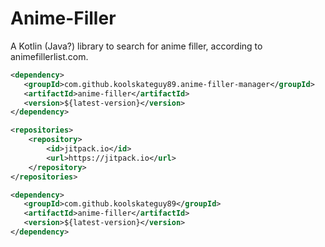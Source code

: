 # Anime-Filler

A Kotlin (Java?) library to search for anime filler, according to animefillerlist.com.

[//]: # (TODO: javadoc comments)
[//]: # (TODO: decide whether to have as its own github project - surely right, but if not then need to update
dependency)

```xml
<dependency>
   <groupId>com.github.koolskateguy89.anime-filler-manager</groupId>
   <artifactId>anime-filler</artifactId>
   <version>${latest-version}</version>
</dependency>
```

```xml
<repositories>
	<repository>
		<id>jitpack.io</id>
		<url>https://jitpack.io</url>
	</repository>
</repositories>
```

```xml
<dependency>
   <groupId>com.github.koolskateguy89</groupId>
   <artifactId>anime-filler</artifactId>
   <version>${latest-version}</version>
</dependency>
```
